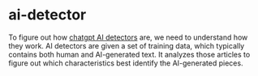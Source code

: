 # ai-detector
To figure out how [chatgpt AI detectors](https://www.cudekai.com/blogs/chatgpt-ai-detector) are, we need to understand how they work. AI detectors are given a set of training data, which typically contains both human and AI-generated text. It analyzes those articles to figure out which characteristics best identify the AI-generated pieces.
